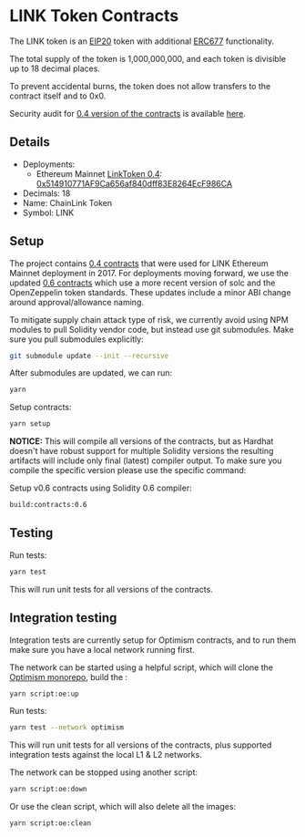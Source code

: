 # LINK Token Contracts

The LINK token is an [EIP20](https://github.com/ethereum/EIPs/blob/master/EIPS/eip-20-token-standard.md) token with additional [ERC677](https://github.com/ethereum/EIPs/issues/677) functionality.

The total supply of the token is 1,000,000,000, and each token is divisible up to 18 decimal places.

To prevent accidental burns, the token does not allow transfers to the contract itself and to 0x0.

Security audit for [0.4 version of the contracts](./contracts/v0.4/) is available [here](https://gist.github.com/Arachnid/4aa88041bd6e34835b8c0fd051245e79).

## Details

- Deployments:
  - Ethereum Mainnet [LinkToken 0.4](./contracts-flat/v0.4/LinkToken.sol): [0x514910771AF9Ca656af840dff83E8264EcF986CA](https://etherscan.io/address/0x514910771af9ca656af840dff83e8264ecf986ca)
- Decimals: 18
- Name: ChainLink Token
- Symbol: LINK

## Setup

The project contains [0.4 contracts](./contracts/v0.4/) that were used for LINK Ethereum Mainnet deployment in 2017. For deployments moving forward, we use the updated [0.6 contracts](./contracts/v0.6/) which use a more recent version of solc and the OpenZeppelin token standards. These updates include a minor ABI change around approval/allowance naming.

To mitigate supply chain attack type of risk, we currently avoid using NPM modules to pull Solidity vendor code, but instead use git submodules. Make sure you pull submodules explicitly:

```bash
git submodule update --init --recursive
```

After submodules are updated, we can run:

```bash
yarn
```

Setup contracts:

```bash
yarn setup
```

**NOTICE:** This will compile all versions of the contracts, but as Hardhat doesn't have robust support for multiple Solidity versions the resulting artifacts will include only final (latest) compiler output. To make sure you compile the specific version please use the specific command:

Setup v0.6 contracts using Solidity 0.6 compiler:

```bash
build:contracts:0.6
```

## Testing

Run tests:

```bash
yarn test
```

This will run unit tests for all versions of the contracts.

## Integration testing

Integration tests are currently setup for Optimism contracts, and to run them make sure you have a local network running first.

The network can be started using a helpful script, which will clone the [Optimism monorepo](https://github.com/ethereum-optimism/optimism), build the :

```bash
yarn script:oe:up
```

Run tests:

```bash
yarn test --network optimism
```

This will run unit tests for all versions of the contracts, plus supported integration tests against the local L1 & L2 networks.

The network can be stopped using another script:

```bash
yarn script:oe:down
```

Or use the clean script, which will also delete all the images:

```bash
yarn script:oe:clean
```
